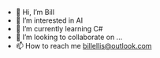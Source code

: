 - 👋 Hi, I’m Bill
- 👀 I’m interested in AI
- 🌱 I’m currently learning C#
- 💞️ I’m looking to collaborate on ...
- 📫 How to reach me billellis@outlook.com
